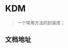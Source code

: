 # KDM

> 一个常用方法的封装库；

## 文档地址
~~~[http://wwww.kongdf.com/2020/05/12/js/KDM/](http://wwww.kongdf.com/2020/05/12/js/KDM/) （等新版）
